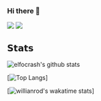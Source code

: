 ### Hi there 👋

![](https://vistr.dev/badge?repo=natashagp)
[![](https://img.shields.io/badge/-natashagp-blue?style=flat-square&logo=Linkedin&logoColor=white&link=https://www.linkedin.com/in/nick-chapsas/)](https://www.linkedin.com/in/natasha-paulon-a91162139)

## 𝗦𝘁𝗮𝘁𝘀

![elfocrash's github stats](https://github-readme-stats.vercel.app/api?username=natashagp&show_icons=true&theme=dracula)

[![Top Langs](https://github-readme-stats.vercel.app/api/top-langs/?username=natashagp&theme=dracula)]

[![willianrod's wakatime stats](https://github-readme-stats.vercel.app/api/wakatime?username=natashagp&theme=dracula)]
